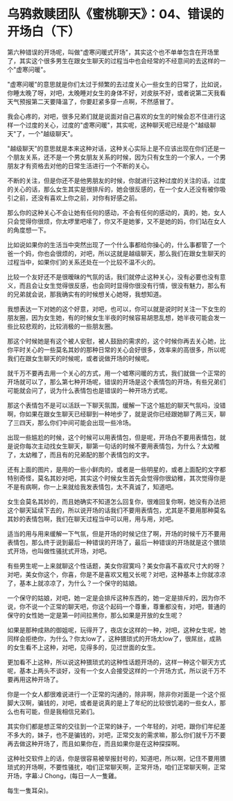 # 乌鸦救赎团队《蜜桃聊天》：04、错误的开场白（下）

第六种错误的开场呢，叫做"虚寒问暖式开场"，其实这个也不单单包含在开场里了，其实这个很多男生在跟女生聊天的过程当中也会经常的不经意间的去这样的一个"虚寒问暖"。

"虚寒问暖"的意思就是你们太过于频繁的去过度关心一些女生的日常了，比如说，你睡太晚了呀，对吧，太晚睡对女生的身体不好，对皮肤不好，或者说第二天我看天气预报第二天要降温了，你要赶紧多穿一点啊，不然感冒了。

我会心疼的，对吧，很多兄弟们就是说面对自己喜欢的女生的时候会忍不住进行这样一个过度的关心，过度的"虚寒问暖"，其实呢，这种聊天呢已经是个"越级聊天"了，一个"越级聊天"。

"越级聊天"的意思就是本来这种对话，这种关心实际上是不应该出现在你们还是一个朋友关系，还不是一个男女朋友关系的时候，因为只有女生的一个家人，一个男朋友才有资格去对他的日常生活进行一个不断的关心。

不断的关注，但是你还不是他男朋友的时候，你就进行这种过度的关注的话，过度的关心的话，那么女生其实是很排斥的，她会很反感的，在一个女人还没有被你吸引之前，还没有喜欢上你之前，对你有好感之前。

那么你的这种关心不会让她有任何的感动，不会有任何的感动的，真的，她，女人只会觉得你很烦，你太啰里吧嗦了，你又不是她爹，又不是她的妈，你们站在女人的角度想一下。

比如说如果你的生活当中突然出现了一个什么事都给你操心的，什么事都管了一个爸一个妈，你也会很烦的，对吧，所以这就是越级聊天，那么我们在跟女生聊天的过程当中，如果你们的关系还处在一个比较不温不火的。

比较一个友好还不是很暧昧的气氛的话，我们就停止这种关心，没有必要也没有意义，而且会让女生觉得很反感，也会同时显得你很没有行情，很没有魅力，那么有的兄弟就会说，那我确实有的时候想关心她呀，我想知道。

我想表达一下对她的这个好意，对吧，也可以，你可以就是说时时关注一下女生的朋友圈，因为女生她，有的时候女生半夜的时候容易胡思乱想，她半夜可能会发一些比较悲观的，比较消极的一些朋友圈。

那这个时候她是有这个被人安慰，被人鼓励的需求的，这个时候你再去关心她，比你平时关心的一些莫名其妙的那种日常的关心会好很多，效率来的高很多，所以呢我们在跟女生聊天的时候呢，或者说做开场的时候呢。

就千万不要再去用一个关心的方式，用一个嘘寒问暖的方式，我们就做一个正常的开场就可以了，那么第七种开场呢，错误的开场是这个表情包的开场，有些兄弟们可能就会问了，说为什么表情包也是错误的一种开场方式呢。

那这个表情包不是可以活跃一下聊天氛围，缓解一下这个尴尬的聊天气氛吗，没错啊，你如果在跟女生聊天已经聊到一种地步了，就是说你已经跟她聊了两三天，聊了三四天，那么你们中间可能会出现一些冷场。

出现一些尴尬的时候，这个时候可以用表情包，但是呢，开场白不要用表情包，就是说你每次主动找女生聊天，聊第一句话的时候不要用表情包，为什么？太幼稚了，太幼稚了，而且有的兄弟配的那个表情包的文字。

还有上面的图片，是用的一些小鲜肉的，或者是一些明星的，或者上面配的文字都特别奇怪，莫名其妙对吧，其实这个时候女生首先会觉得你很幼稚，其次觉得你是不是有病啊，你一上来就给我发表情包，太不真诚了，知道吧。

女生会莫名其妙的，而且她确实不知道怎么回复你，很难回复你啊，她没有办法把这个聊天延续下去的，所以说开场的话我们不要用表情包，尤其是不要用那种莫名其妙的表情包啊，我们在聊天过程当中可以用，用与用，对吧。

适当的用与用来缓解一下气氛，但是开场的时候记住了啊，开场的时候千万不要用表情包，那么终于说到最后一种错误的开场了，最后一种错误的开场就是这个猥琐式开场，也叫做性骚扰式开场，对吧。

有些男生呢一上来就聊这个性话题，美女你寂寞吗？美女你喜不喜欢尺寸大的呀？对吧，美女你这个，你喜，你是不是喜欢又粗又长呢？对吧，这种基本上你就凉凉了，基本上就凉凉了，为什么？一个保守的姑娘。

一个保守的姑娘，对吧，她一定是会排斥这种东西的，她一定是排斥的，因为你不说，你不说一个正常的聊天吧，你这个起码一个尊重，尊重都没有，对吧，普通的保守的女性她一定是第一时间拉黑你，那么如果是开放的女生呢？

如果是那种成熟的御姐呢，玩得开了，夜店女这样的一种，对吧，这种女生呢，她同样会拒绝你，为什么？你太low了，这种猥琐式的开场太low了，很屌丝，成熟的女生看不上这种，对吧，见得多的，见过世面的女生。

更加看不上这种，所以说这种猥琐式的这种性话题开场的，这样一种这个聊天方式呢，基本上两头不谈好，没有一个女人会接受这样的一个开场方式，所以说千万不要再用这种开场了。

你是一个女人都很难说进行一个正常的沟通的，除非啊，除非你对面是一个这个抠脚大汉啊，骗钱的，对吧，或者是说真的是上了年纪的比较很饥渴的一些女人，那么也有可能，但是我相信兄弟们。

其实你们都是想正常的交往到一个正常的妹子，一个年轻的，对吧，跟你们年纪差不多大的，妹子，也不是骗钱的，对吧，正常交友的需求嘛，那么你们就千万不要再去做这种开场了，而且如果你在，而且如果你是在这种探探啊。

这种社交软件上的话，你是很容易被举报封号的，知道吧，所以啊，记住不要用猥琐式的开场啊，不要性骚扰，咱们正常聊天啊，正常开场，咱们正常聊天啊，正常开场，字幕:J Chong，(每日一人一隻雞。

 每生一隻耳朵)。